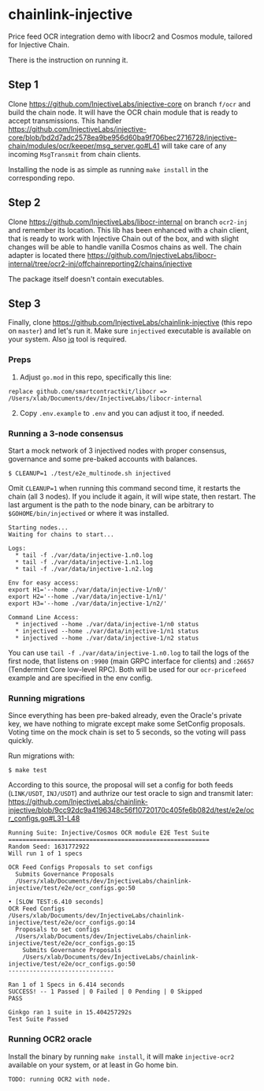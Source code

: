 # chainlink-injective

Price feed OCR integration demo with libocr2 and Cosmos module, tailored for Injective Chain.

There is the instruction on running it.

## Step 1

Clone https://github.com/InjectiveLabs/injective-core on branch `f/ocr` and build the chain node. It will have the OCR chain module that is ready to accept transmissions. This handler https://github.com/InjectiveLabs/injective-core/blob/bd2d7adc2578ea9be956d60ba9f706bec2716728/injective-chain/modules/ocr/keeper/msg_server.go#L41 will take care of any incoming `MsgTransmit` from chain clients.

Installing the node is as simple as running `make install` in the corresponding repo.

## Step 2

Clone https://github.com/InjectiveLabs/libocr-internal on branch `ocr2-inj` and remember its location. This lib has been enhanced with a chain client, that is ready to work with Injective Chain out of the box, and with slight changes will be able to handle vanilla Cosmos chains as well. The chain adapter is located there https://github.com/InjectiveLabs/libocr-internal/tree/ocr2-inj/offchainreporting2/chains/injective

The package itself doesn't contain executables.

## Step 3

Finally, clone https://github.com/InjectiveLabs/chainlink-injective (this repo on `master`) and let's run it. Make sure `injectived` executable is available on your system. Also [jq](https://stedolan.github.io/jq/) tool is required.

### Preps

1) Adjust `go.mod` in this repo, specifically this line:

```
replace github.com/smartcontractkit/libocr => /Users/xlab/Documents/dev/InjectiveLabs/libocr-internal
```

2) Copy `.env.example` to `.env` and you can adjust it too, if needed.

### Running a 3-node consensus

Start a mock network of 3 injectived nodes with proper consensus, governance and some pre-baked accounts with balances.

```
$ CLEANUP=1 ./test/e2e_multinode.sh injectived
```

Omit `CLEANUP=1` when running this command second time, it restarts the chain (all 3 nodes). If you include it again, it will wipe state, then restart. The last argument is the path to the node binary, can be arbitrary to `$GOHOME/bin/injectived` or where it was installed.

```
Starting nodes...
Waiting for chains to start...

Logs:
  * tail -f ./var/data/injective-1.n0.log
  * tail -f ./var/data/injective-1.n1.log
  * tail -f ./var/data/injective-1.n2.log

Env for easy access:
export H1='--home ./var/data/injective-1/n0/'
export H2='--home ./var/data/injective-1/n1/'
export H3='--home ./var/data/injective-1/n2/'

Command Line Access:
  * injectived --home ./var/data/injective-1/n0 status
  * injectived --home ./var/data/injective-1/n1 status
  * injectived --home ./var/data/injective-1/n2 status
```

You can use `tail -f ./var/data/injective-1.n0.log` to tail the logs of the first node, that listens on `:9900` (main GRPC interface for clients) and `:26657` (Tendermint Core low-level RPC). Both will be used for our `ocr-pricefeed` example and are specified in the env config.

### Running migrations

Since everything has been pre-baked already, even the Oracle's private key, we have nothing to migrate except make some SetConfig proposals. Voting time on the mock chain is set to 5 seconds, so the voting will pass quickly.

Run migrations with:

```
$ make test
```

According to this source, the proposal will set a config for both feeds (`LINK/USDT`, `INJ/USDT`) and authrize our test oracle to sign and transmit later:
https://github.com/InjectiveLabs/chainlink-injective/blob/9cc92dc9a4196348c56f10720170c405fe6b082d/test/e2e/ocr_configs.go#L31-L48

```
Running Suite: Injective/Cosmos OCR module E2E Test Suite
=========================================================
Random Seed: 1631772922
Will run 1 of 1 specs

OCR Feed Configs Proposals to set configs
  Submits Governance Proposals
  /Users/xlab/Documents/dev/InjectiveLabs/chainlink-injective/test/e2e/ocr_configs.go:50

• [SLOW TEST:6.410 seconds]
OCR Feed Configs
/Users/xlab/Documents/dev/InjectiveLabs/chainlink-injective/test/e2e/ocr_configs.go:14
  Proposals to set configs
  /Users/xlab/Documents/dev/InjectiveLabs/chainlink-injective/test/e2e/ocr_configs.go:15
    Submits Governance Proposals
    /Users/xlab/Documents/dev/InjectiveLabs/chainlink-injective/test/e2e/ocr_configs.go:50
------------------------------

Ran 1 of 1 Specs in 6.414 seconds
SUCCESS! -- 1 Passed | 0 Failed | 0 Pending | 0 Skipped
PASS

Ginkgo ran 1 suite in 15.404257292s
Test Suite Passed
```

### Running OCR2 oracle

Install the binary by running `make install`, it will make `injective-ocr2` available on your system, or at least in Go home bin. 

```
TODO: running OCR2 with node.
```
